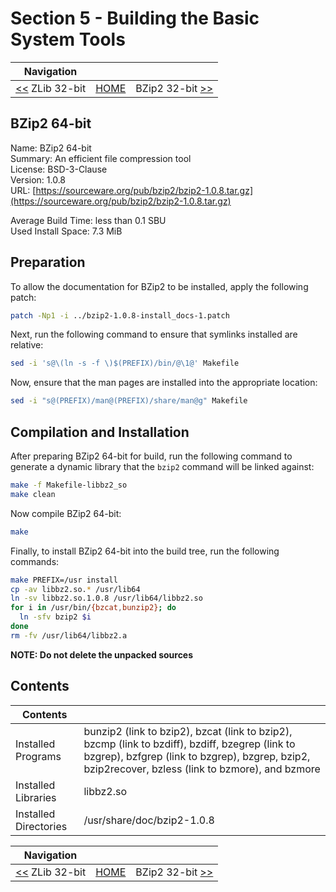 # Section 5 - Building the Basic System Tools

| Navigation |||
| --- | --- | ---: |
| [<<](./ZLib32bit.md) ZLib 32-bit | [HOME](../README.md) | BZip2 32-bit [>>](./BZip232bit.md) |

## BZip2 64-bit

Name: BZip2 64-bit<br />
Summary: An efficient file compression tool<br />
License: BSD-3-Clause<br />
Version: 1.0.8<br />
URL: [https://sourceware.org/pub/bzip2/bzip2-1.0.8.tar.gz](https://sourceware.org/pub/bzip2/bzip2-1.0.8.tar.gz)<br />

Average Build Time: less than 0.1 SBU<br />
Used Install Space: 7.3 MiB<br />

## Preparation

To allow the documentation for BZip2 to be installed, apply the following patch:

```bash
patch -Np1 -i ../bzip2-1.0.8-install_docs-1.patch
```

Next, run the following command to ensure that symlinks installed are relative:

```bash
sed -i 's@\(ln -s -f \)$(PREFIX)/bin/@\1@' Makefile
```

Now, ensure that the man pages are installed into the appropriate location:

```bash
sed -i "s@(PREFIX)/man@(PREFIX)/share/man@g" Makefile
```

## Compilation and Installation

After preparing BZip2 64-bit for build, run the following command to generate a dynamic library that the `bzip2` command will be linked against:

```bash
make -f Makefile-libbz2_so
make clean
```

Now compile BZip2 64-bit:

```bash
make
```

Finally, to install BZip2 64-bit into the build tree, run the following commands:

```bash
make PREFIX=/usr install
cp -av libbz2.so.* /usr/lib64
ln -sv libbz2.so.1.0.8 /usr/lib64/libbz2.so
for i in /usr/bin/{bzcat,bunzip2}; do
  ln -sfv bzip2 $i
done
rm -fv /usr/lib64/libbz2.a
```

**NOTE: Do not delete the unpacked sources**

## Contents

| Contents | |
| --- | --- |
| Installed Programs | bunzip2 (link to bzip2), bzcat (link to bzip2), bzcmp (link to bzdiff), bzdiff, bzegrep (link to bzgrep), bzfgrep (link to bzgrep), bzgrep, bzip2, bzip2recover, bzless (link to bzmore), and bzmore |
| Installed Libraries | libbz2.so |
| Installed Directories | /usr/share/doc/bzip2-1.0.8 |

| Navigation |||
| --- | --- | ---: |
| [<<](./ZLib32bit.md) ZLib 32-bit | [HOME](../README.md) | BZip2 32-bit [>>](./BZip232bit.md) |
